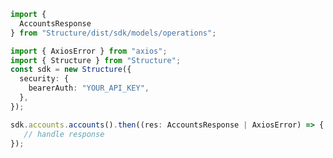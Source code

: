 <!-- Start SDK Example Usage -->
```typescript
import {
  AccountsResponse
} from "Structure/dist/sdk/models/operations";

import { AxiosError } from "axios";
import { Structure } from "Structure";
const sdk = new Structure({
  security: {
    bearerAuth: "YOUR_API_KEY",
  },
});

sdk.accounts.accounts().then((res: AccountsResponse | AxiosError) => {
   // handle response
});
```
<!-- End SDK Example Usage -->